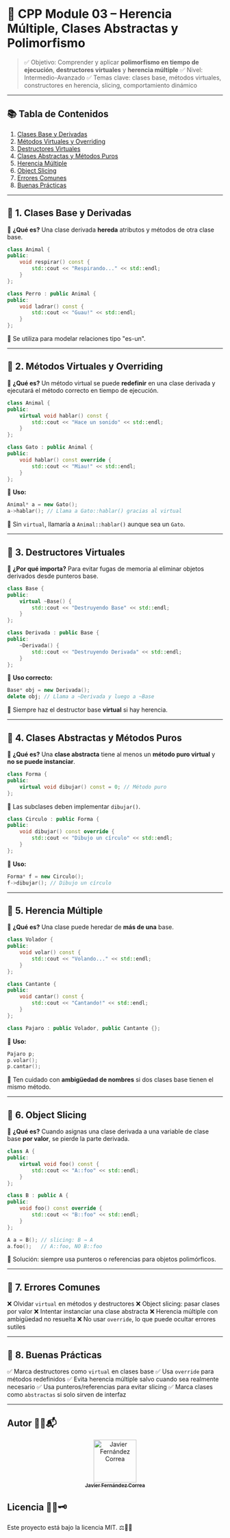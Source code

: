 # 🔁 CPP Module 03 – Herencia Múltiple, Clases Abstractas y Polimorfismo

> ✅ Objetivo: Comprender y aplicar **polimorfismo en tiempo de ejecución**, **destructores virtuales** y **herencia múltiple**
> ✅ Nivel: Intermedio-Avanzado
> ✅ Temas clave: clases base, métodos virtuales, constructores en herencia, slicing, comportamiento dinámico

---

## 📚 Tabla de Contenidos

1. [Clases Base y Derivadas](#-1-clases-base-y-derivadas)
2. [Métodos Virtuales y Overriding](#-2-métodos-virtuales-y-overriding)
3. [Destructores Virtuales](#-3-destructores-virtuales)
4. [Clases Abstractas y Métodos Puros](#-4-clases-abstractas-y-métodos-puros)
5. [Herencia Múltiple](#-5-herencia-múltiple)
6. [Object Slicing](#-6-object-slicing)
7. [Errores Comunes](#-7-errores-comunes)
8. [Buenas Prácticas](#-8-buenas-prácticas)

---

## 🔹 1. Clases Base y Derivadas

📘 **¿Qué es?**
Una clase derivada **hereda** atributos y métodos de otra clase base.

```cpp
class Animal {
public:
    void respirar() const {
        std::cout << "Respirando..." << std::endl;
    }
};

class Perro : public Animal {
public:
    void ladrar() const {
        std::cout << "Guau!" << std::endl;
    }
};
```

🎯 Se utiliza para modelar relaciones tipo "es-un".

---

## 🔹 2. Métodos Virtuales y Overriding

📘 **¿Qué es?**
Un método virtual se puede **redefinir** en una clase derivada y ejecutará el método correcto en tiempo de ejecución.

```cpp
class Animal {
public:
    virtual void hablar() const {
        std::cout << "Hace un sonido" << std::endl;
    }
};

class Gato : public Animal {
public:
    void hablar() const override {
        std::cout << "Miau!" << std::endl;
    }
};
```

🧪 **Uso:**

```cpp
Animal* a = new Gato();
a->hablar(); // Llama a Gato::hablar() gracias al virtual
```

🎯 Sin `virtual`, llamaría a `Animal::hablar()` aunque sea un `Gato`.

---

## 🔹 3. Destructores Virtuales

📘 **¿Por qué importa?**
Para evitar fugas de memoria al eliminar objetos derivados desde punteros base.

```cpp
class Base {
public:
    virtual ~Base() {
        std::cout << "Destruyendo Base" << std::endl;
    }
};

class Derivada : public Base {
public:
    ~Derivada() {
        std::cout << "Destruyendo Derivada" << std::endl;
    }
};
```

🧪 **Uso correcto:**

```cpp
Base* obj = new Derivada();
delete obj; // Llama a ~Derivada y luego a ~Base
```

🎯 Siempre haz el destructor base **virtual** si hay herencia.

---

## 🔹 4. Clases Abstractas y Métodos Puros

📘 **¿Qué es?**
Una **clase abstracta** tiene al menos un **método puro virtual** y **no se puede instanciar**.

```cpp
class Forma {
public:
    virtual void dibujar() const = 0; // Método puro
};
```

🎯 Las subclases deben implementar `dibujar()`.

```cpp
class Circulo : public Forma {
public:
    void dibujar() const override {
        std::cout << "Dibujo un círculo" << std::endl;
    }
};
```

🧪 **Uso:**

```cpp
Forma* f = new Circulo();
f->dibujar(); // Dibujo un círculo
```

---

## 🔹 5. Herencia Múltiple

📘 **¿Qué es?**
Una clase puede heredar de **más de una** base.

```cpp
class Volador {
public:
    void volar() const {
        std::cout << "Volando..." << std::endl;
    }
};

class Cantante {
public:
    void cantar() const {
        std::cout << "Cantando!" << std::endl;
    }
};

class Pajaro : public Volador, public Cantante {};
```

🧪 **Uso:**

```cpp
Pajaro p;
p.volar();
p.cantar();
```

🎯 Ten cuidado con **ambigüedad de nombres** si dos clases base tienen el mismo método.

---

## 🔹 6. Object Slicing

📘 **¿Qué es?**
Cuando asignas una clase derivada a una variable de clase base **por valor**, se pierde la parte derivada.

```cpp
class A {
public:
    virtual void foo() const {
        std::cout << "A::foo" << std::endl;
    }
};

class B : public A {
public:
    void foo() const override {
        std::cout << "B::foo" << std::endl;
    }
};

A a = B(); // slicing: B → A
a.foo();   // A::foo, NO B::foo
```

🎯 Solución: siempre usa punteros o referencias para objetos polimórficos.

---

## 🔹 7. Errores Comunes

❌ Olvidar `virtual` en métodos y destructores
❌ Object slicing: pasar clases por valor
❌ Intentar instanciar una clase abstracta
❌ Herencia múltiple con ambigüedad no resuelta
❌ No usar `override`, lo que puede ocultar errores sutiles

---

## 🔹 8. Buenas Prácticas

✅ Marca destructores como `virtual` en clases base
✅ Usa `override` para métodos redefinidos
✅ Evita herencia múltiple salvo cuando sea realmente necesario
✅ Usa punteros/referencias para evitar slicing
✅ Marca clases como `abstractas` si solo sirven de interfaz

---

## Autor 🤝💡📬

<div align="center">
  <tr>
	<td align="center">
	  <a href="https://github.com/jfercode">
	   <img src="https://github.com/jfercode.png" width="100px" alt="Javier Fernández Correa" />
		<br />
		<sub><b>Javier Fernández Correa</b></sub>
	  </a>
</div>


## Licencia 📜✅🗝️

Este proyecto está bajo la licencia MIT. ⚖️📄🆓
